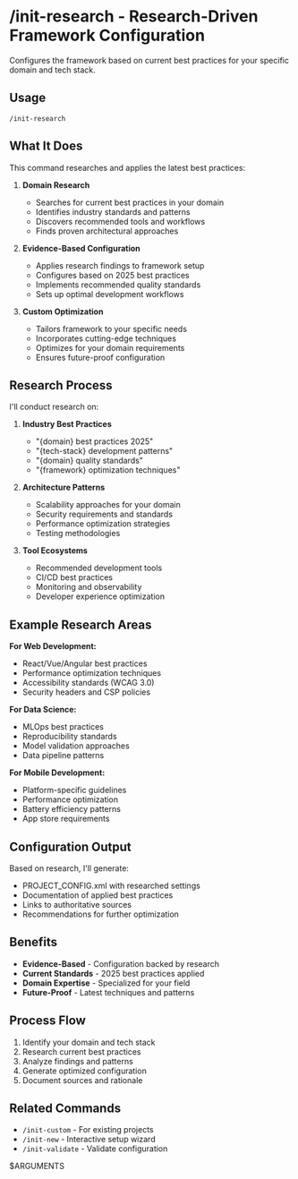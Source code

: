 # /init-research - Research-Driven Framework Configuration

Configures the framework based on current best practices for your specific domain and tech stack.

## Usage
```
/init-research
```

## What It Does

This command researches and applies the latest best practices:

1. **Domain Research**
   - Searches for current best practices in your domain
   - Identifies industry standards and patterns
   - Discovers recommended tools and workflows
   - Finds proven architectural approaches

2. **Evidence-Based Configuration**
   - Applies research findings to framework setup
   - Configures based on 2025 best practices
   - Implements recommended quality standards
   - Sets up optimal development workflows

3. **Custom Optimization**
   - Tailors framework to your specific needs
   - Incorporates cutting-edge techniques
   - Optimizes for your domain requirements
   - Ensures future-proof configuration

## Research Process

I'll conduct research on:

1. **Industry Best Practices**
   - "{domain} best practices 2025"
   - "{tech-stack} development patterns"
   - "{domain} quality standards"
   - "{framework} optimization techniques"

2. **Architecture Patterns**
   - Scalability approaches for your domain
   - Security requirements and standards
   - Performance optimization strategies
   - Testing methodologies

3. **Tool Ecosystems**
   - Recommended development tools
   - CI/CD best practices
   - Monitoring and observability
   - Developer experience optimization

## Example Research Areas

**For Web Development:**
- React/Vue/Angular best practices
- Performance optimization techniques
- Accessibility standards (WCAG 3.0)
- Security headers and CSP policies

**For Data Science:**
- MLOps best practices
- Reproducibility standards
- Model validation approaches
- Data pipeline patterns

**For Mobile Development:**
- Platform-specific guidelines
- Performance optimization
- Battery efficiency patterns
- App store requirements

## Configuration Output

Based on research, I'll generate:
- PROJECT_CONFIG.xml with researched settings
- Documentation of applied best practices
- Links to authoritative sources
- Recommendations for further optimization

## Benefits

- **Evidence-Based** - Configuration backed by research
- **Current Standards** - 2025 best practices applied
- **Domain Expertise** - Specialized for your field
- **Future-Proof** - Latest techniques and patterns

## Process Flow

1. Identify your domain and tech stack
2. Research current best practices
3. Analyze findings and patterns
4. Generate optimized configuration
5. Document sources and rationale

## Related Commands

- `/init-custom` - For existing projects
- `/init-new` - Interactive setup wizard
- `/init-validate` - Validate configuration

$ARGUMENTS